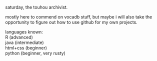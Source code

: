 saturday, the touhou archivist.

mostly here to commend on vocadb stuff, but maybe i will also take the opportunity to figure out how to use github for my own projects.

languages known:  
R (advanced)  
java (intermediate)  
html+css (beginner)  
python (beginner, very rusty)

<!---
test
--->
